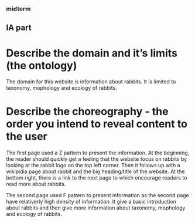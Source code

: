 ### midterm

## IA part

# Describe the domain and it’s limits (the ontology)
The domain for this website is information about rabbits. It is limited to taxonomy, mophology and ecology of rabbits. 

# Describe the choreography - the order you intend to reveal content to the user
The first page used a Z pattern to present the information. At the beginning, the reader should quickly get a feeling that the website focus on rabbits by looking at the rabbit logo on the top left corner. Then it follows up with a wikipidia page about rabbit and the big heading/title of the website. At the bottom right, there is a link to the next page to which encourage readers to read more about rabbits. 

The second page used F pattern to present information as the second page have relativerly high density of information. It give a basic introduction about rabbits and then give more information about taxonomy, mophology and ecology of rabbits.
